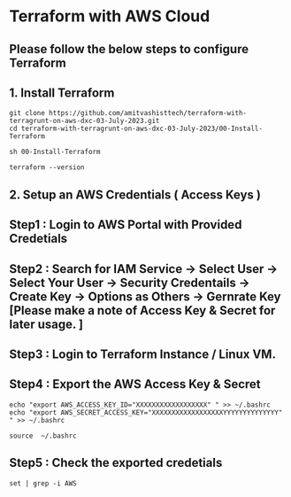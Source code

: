 # Terraform with AWS Cloud 

## Please follow the below steps to configure Terraform

## 1. Install Terraform 
```
git clone https://github.com/amitvashisttech/terraform-with-terragrunt-on-aws-dxc-03-July-2023.git
cd terraform-with-terragrunt-on-aws-dxc-03-July-2023/00-Install-Terraform
```

```
sh 00-Install-Terraform
```

```
terraform --version 
```

## 2. Setup an AWS Credentials ( Access Keys ) 

## Step1 : Login to AWS Portal with Provided Credetials 
## Step2 : Search for IAM Service -> Select User -> Select Your User -> Security Credentails -> Create Key -> Options as Others -> Gernrate Key [Please make a note of Access Key & Secret for later usage. ]

## Step3 : Login to Terraform Instance / Linux VM. 
## Step4 : Export the AWS Access Key & Secret 
```
echo "export AWS_ACCESS_KEY_ID="XXXXXXXXXXXXXXXXXX" " >> ~/.bashrc
echo "export AWS_SECRET_ACCESS_KEY="XXXXXXXXXXXXXXXXXXYYYYYYYYYYYYYY" " >> ~/.bashrc
```

```
source  ~/.bashrc
```

## Step5 : Check the exported credetials 
```
set | grep -i AWS 
``` 
